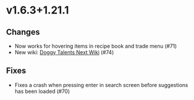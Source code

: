 # v1.6.3+1.21.1

## Changes
- Now works for hovering items in recipe book and trade menu (#71)
- New wiki: [Doggy Talents Next Wiki](https://doggytalentsnext.wiki.gg/) (#74)

## Fixes

- Fixes a crash when pressing enter in search screen before suggestions has been loaded (#70)